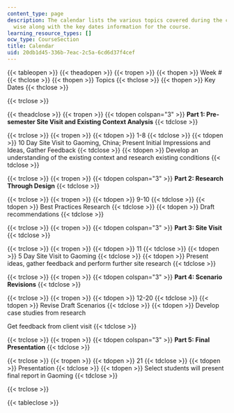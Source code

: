 ```yaml
---
content_type: page
description: The calendar lists the various topics covered during the course week
  wise along with the key dates information for the course.
learning_resource_types: []
ocw_type: CourseSection
title: Calendar
uid: 20db1d45-336b-7eac-2c5a-6cd6d37f4cef
---
```


{{< tableopen >}}
{{< theadopen >}}
{{< tropen >}}
{{< thopen >}}
Week #
{{< thclose >}}
{{< thopen >}}
Topics
{{< thclose >}}
{{< thopen >}}
Key Dates
{{< thclose >}}

{{< trclose >}}

{{< theadclose >}}
{{< tropen >}}
{{< tdopen colspan="3" >}}
**Part 1: Pre-semester Site Visit and Existing Context Analysis**
{{< tdclose >}}

{{< trclose >}}
{{< tropen >}}
{{< tdopen >}}
1-8
{{< tdclose >}}
{{< tdopen >}}
10 Day Site Visit to Gaoming, China; Present Initial Impressions and Ideas, Gather Feedback
{{< tdclose >}}
{{< tdopen >}}
Develop an understanding of the existing context and research existing conditions
{{< tdclose >}}

{{< trclose >}}
{{< tropen >}}
{{< tdopen colspan="3" >}}
**Part 2: Research Through Design**
{{< tdclose >}}

{{< trclose >}}
{{< tropen >}}
{{< tdopen >}}
9-10
{{< tdclose >}}
{{< tdopen >}}
Best Practices Research
{{< tdclose >}}
{{< tdopen >}}
Draft recommendations
{{< tdclose >}}

{{< trclose >}}
{{< tropen >}}
{{< tdopen colspan="3" >}}
**Part 3: Site Visit**
{{< tdclose >}}

{{< trclose >}}
{{< tropen >}}
{{< tdopen >}}
11
{{< tdclose >}}
{{< tdopen >}}
5 Day Site Visit to Gaoming
{{< tdclose >}}
{{< tdopen >}}
Present ideas, gather feedback and perform further site research
{{< tdclose >}}

{{< trclose >}}
{{< tropen >}}
{{< tdopen colspan="3" >}}
**Part 4: Scenario Revisions**
{{< tdclose >}}

{{< trclose >}}
{{< tropen >}}
{{< tdopen >}}
12-20
{{< tdclose >}}
{{< tdopen >}}
Revise Draft Scenarios
{{< tdclose >}}
{{< tdopen >}}
Develop case studies from research  
  
Get feedback from client visit
{{< tdclose >}}

{{< trclose >}}
{{< tropen >}}
{{< tdopen colspan="3" >}}
**Part 5: Final Presentation**
{{< tdclose >}}

{{< trclose >}}
{{< tropen >}}
{{< tdopen >}}
21
{{< tdclose >}}
{{< tdopen >}}
Presentation
{{< tdclose >}}
{{< tdopen >}}
Select students will present final report in Gaoming
{{< tdclose >}}

{{< trclose >}}

{{< tableclose >}}